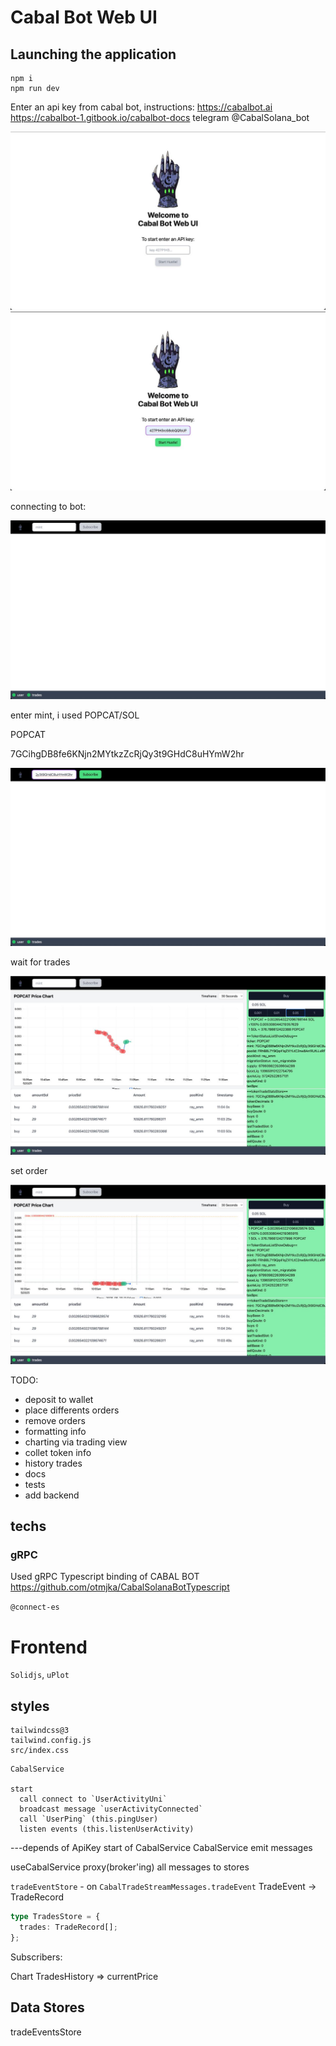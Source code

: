 # Cabal Bot Web UI

## Launching the application

```
npm i
npm run dev
```

Enter an api key from cabal bot, instructions:
https://cabalbot.ai
https://cabalbot-1.gitbook.io/cabalbot-docs
telegram @CabalSolana_bot

![Alt text](docs/welcome_page.jpeg)
![Alt text](docs/enter_api_key.jpeg)

connecting to bot:

![Alt text](docs/bot_without_token.jpeg)

enter mint, i used POPCAT/SOL

POPCAT

7GCihgDB8fe6KNjn2MYtkzZcRjQy3t9GHdC8uHYmW2hr

![Alt text](docs/enter_token.jpeg)

wait for trades

![Alt text](docs/wait_for_trades.jpeg)

set order

![Alt text](docs/set_order.jpeg)

TODO:

- deposit to wallet
- place differents orders
- remove orders
- formatting info
- charting via trading view
- collet token info
- history trades
- docs
- tests
- add backend

## techs

### gRPC

Used gRPC Typescript binding of CABAL BOT
https://github.com/otmjka/CabalSolanaBotTypescript

`@connect-es`

# Frontend

`Solidjs`, `uPlot`

## styles

```
tailwindcss@3
tailwind.config.js
src/index.css
```

```
CabalService

start
  call connect to `UserActivityUni`
  broadcast message `userActivityConnected`
  call `UserPing` (this.pingUser)
  listen events (this.listenUserActivity)

```

---depends of ApiKey
start of CabalService
CabalService emit messages

useCabalService
proxy(broker'ing) all messages to stores

`tradeEventStore` -
on `CabalTradeStreamMessages.tradeEvent`
TradeEvent -> TradeRecord

```ts
type TradesStore = {
  trades: TradeRecord[];
};
```

Subscribers:

Chart
TradesHistory
=> currentPrice

## Data Stores

tradeEventsStore
